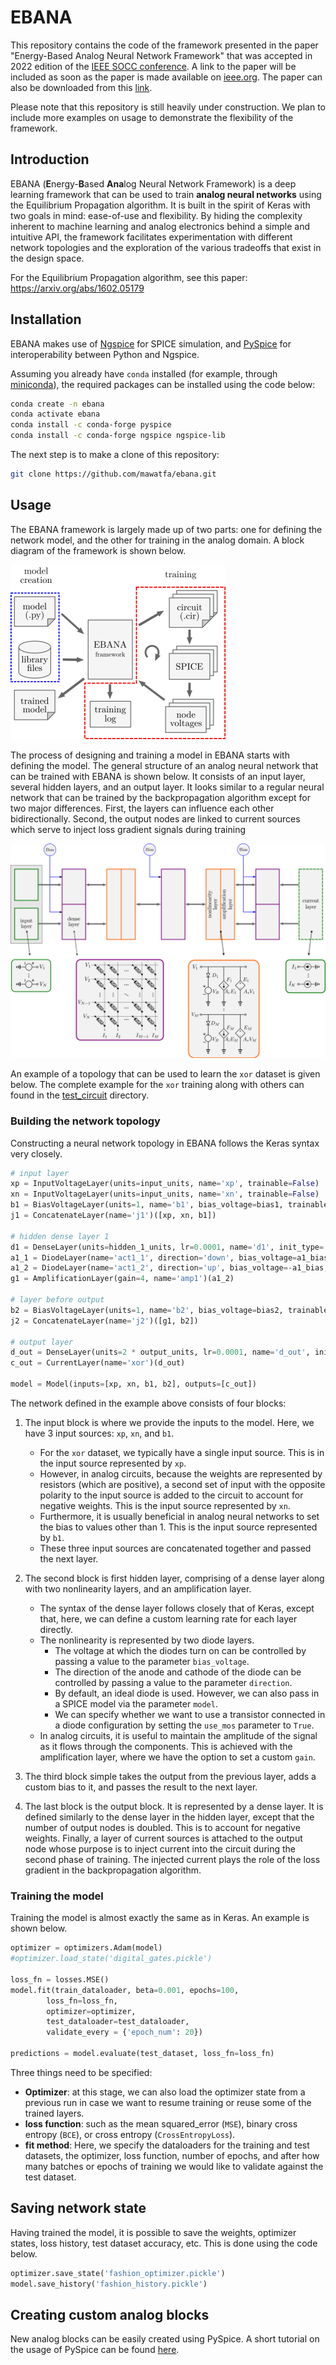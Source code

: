 # EBANA

This repository contains the code of the framework presented in the paper
"Energy-Based Analog Neural Network Framework" that was accepted in 2022
edition of the [IEEE SOCC conference](https://www.ieee-socc.org/). A link to
the paper will be included as soon as the paper is made available on
[ieee.org](https://ieeexplore.ieee.org). The paper can also be downloaded
from this [link](https://hal.umontpellier.fr/hal-03775570).

Please note that this repository is still heavily under construction. We plan to
include more examples on usage to demonstrate the flexibility of the framework.

## Introduction

EBANA (**E**nergy-**B**ased **Ana**log Neural Network Framework) is a deep
learning framework that can be used to train **analog neural networks** using
the Equilibrium Propagation algorithm. It is built in the spirit of Keras with
two goals in mind: ease-of-use and flexibility. By hiding the complexity
inherent to machine learning and analog electronics behind a simple and
intuitive API, the framework facilitates experimentation with different network
topologies and the exploration of the various tradeoffs that exist in the
design space.

For the Equilibrium Propagation algorithm, see this paper: https://arxiv.org/abs/1602.05179

## Installation

EBANA makes use of [Ngspice](http://ngspice.sourceforge.net/) for SPICE
simulation, and [PySpice](https://pypi.org/project/PySpice) for
interoperability between Python and Ngspice.

Assuming you already have `conda`
installed (for example, through
[miniconda](https://docs.conda.io/en/latest/miniconda.html)), the required
packages can be installed using the code below:

```bash
conda create -n ebana
conda activate ebana
conda install -c conda-forge pyspice
conda install -c conda-forge ngspice ngspice-lib
```

The next step is to make a clone of this repository:

```bash
git clone https://github.com/mawatfa/ebana.git
```

## Usage

The EBANA framework is largely made up of two parts: one for defining the
network model, and the other for training in the analog domain. A block diagram
of the framework is shown below.

![block diagram](./media/framework.png)

The process of designing and training a model in EBANA starts with defining the
model. The general structure of an analog neural network that can be trained
with EBANA is shown below. It consists of an input layer, several hidden
layers, and an output layer. It looks similar to a regular neural network that
can be trained by the backpropagation algorithm except for two major
differences. First, the layers can influence each other bidirectionally.
Second, the output nodes are linked to current sources which serve to inject
loss gradient signals during training

![model block](./media/model_block.png)

An example of a topology that can be used to learn the `xor` dataset
is given below. The complete example for the `xor` training along with others
can found in the [test_circuit](./test_circuits) directory.

### Building the network topology

Constructing a neural network topology in EBANA follows the Keras syntax very
closely.

```python
# input layer
xp = InputVoltageLayer(units=input_units, name='xp', trainable=False)
xn = InputVoltageLayer(units=input_units, name='xn', trainable=False)
b1 = BiasVoltageLayer(units=1, name='b1', bias_voltage=bias1, trainable=False)
j1 = ConcatenateLayer(name='j1')([xp, xn, b1])

# hidden dense layer 1
d1 = DenseLayer(units=hidden_1_units, lr=0.0001, name='d1', init_type='glorot', trainable=True)(j1)
a1_1 = DiodeLayer(name='act1_1', direction='down', bias_voltage=a1_bias, trainable=False, use_mos=True, model=mos_model)(d1)
a1_2 = DiodeLayer(name='act1_2', direction='up', bias_voltage=-a1_bias, trainable=False, use_mos=True, model=mos_model)(a1_1)
g1 = AmplificationLayer(gain=4, name='amp1')(a1_2)

# layer before output
b2 = BiasVoltageLayer(units=1, name='b2', bias_voltage=bias2, trainable=False)
j2 = ConcatenateLayer(name='j2')([g1, b2])

# output layer
d_out = DenseLayer(units=2 * output_units, lr=0.0001, name='d_out', init_type='glorot', trainable=True)(j2)
c_out = CurrentLayer(name='xor')(d_out)

model = Model(inputs=[xp, xn, b1, b2], outputs=[c_out])
```

The network defined in the example above consists of four blocks:

1. The input block is where we provide the inputs to the model. Here, we have
   3 input sources: `xp`, `xn`, and `b1`.
   - For the `xor` dataset, we typically have a single input source. This is in
     the input source represented by `xp`.
   - However, in analog circuits, because the weights are represented by
     resistors (which are positive), a second set of input with the opposite
     polarity to the input source is added to the circuit to account for
     negative weights. This is the input source represented by `xn`.
   - Furthermore, it is usually beneficial in analog neural networks to set the
     bias to values other than 1. This is the input source represented by `b1`.
   - These three input sources are concatenated together and passed the next
     layer.

2. The second block is first hidden layer, comprising of a dense layer along
   with two nonlinearity layers, and an amplification layer.
   - The syntax of the dense layer follows closely that of Keras, except that,
     here, we can define a custom learning rate for each layer directly.
    - The nonlinearity is represented by two diode layers.
        - The voltage at which the diodes turn on can be controlled by passing
          a value to the parameter `bias_voltage`.
        - The direction of the anode and cathode of the diode can be controlled
          by passing a value to the parameter `direction`.
        - By default, an ideal diode is used. However, we can also pass in
          a SPICE model via the parameter `model`.
        - We can specify whether we want to use a transistor connected in
          a diode configuration by setting the `use_mos` parameter to `True`.
    - In analog circuits, it is useful to maintain the amplitude of the signal
      as it flows through the components. This is achieved with the
      amplification layer, where we have the option to set a custom `gain`.

3. The third block simple takes the output from the previous layer, adds
   a custom bias to it, and passes the result to the next layer.

4. The last block is the output block. It is represented by a dense layer. It
   is defined similarly to the dense layer in the hidden layer, except that the
   number of output nodes is doubled. This is to account for negative weights.
   Finally, a layer of current sources is attached to the output node whose
   purpose is to inject current into the circuit during the second phase of
   training. The injected current plays the role of the loss gradient in the
   backpropagation algorithm.

### Training the model

Training the model is almost exactly the same as in Keras. An example is shown
below.

```python
optimizer = optimizers.Adam(model)
#optimizer.load_state('digital_gates.pickle')

loss_fn = losses.MSE()
model.fit(train_dataloader, beta=0.001, epochs=100,
        loss_fn=loss_fn,
        optimizer=optimizer,
        test_dataloader=test_dataloader,
        validate_every = {'epoch_num': 20})

predictions = model.evaluate(test_dataset, loss_fn=loss_fn)
```

Three things need to be specified:

- **Optimizer**: at this stage, we can also load the optimizer state from
  a previous run in case we want to resume training or reuse some of the
  trained layers.
- **loss function**: such as the mean squared_error (`MSE`), binary cross
  entropy (`BCE`), or cross entropy (`CrossEntropyLoss`).
- **fit method**: Here, we specify the dataloaders for the training and test
  datasets, the optimizer, loss function, number of epochs, and after how many
  batches or epochs of training we would like to validate against the test
  dataset.

## Saving network state

Having trained the model, it is possible to save the weights, optimizer states,
loss history, test dataset accuracy, etc. This is done using the code below.

```python
optimizer.save_state('fashion_optimizer.pickle')
model.save_history('fashion_history.pickle')
```

## Creating custom analog blocks

New analog blocks can be easily created using PySpice. A short tutorial on the usage
of PySpice can be found [here](./docs/pyspice/PySpice.ipynb).
